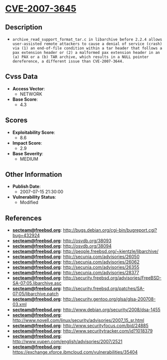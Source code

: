
# [CVE-2007-3645](https://cve.mitre.org/cgi-bin/cvename.cgi?name=CVE-2007-3645)

## Description

- `archive_read_support_format_tar.c in libarchive before 2.2.4 allows user-assisted remote attackers to cause a denial of service (crash) via (1) an end-of-file condition within a tar header that follows a pax extension header or (2) a malformed pax extension header in an (a) PAX or a (b) TAR archive, which results in a NULL pointer dereference, a different issue than CVE-2007-3644.`

## Cvss Data

- **Access Vector**:
  - NETWORK
- **Base Score**:
  - 4.3

## Scores

- **Exploitability Score**:
  - 8.6
- **Impact Score**:
  - 2.9
- **Base Severity**:
  - MEDIUM

## Other Information

- **Publish Date**:
  - 2007-07-15 21:30:00
- **Vulnerability Status**:
  - Modified

## References

- **secteam@freebsd.org**: http://bugs.debian.org/cgi-bin/bugreport.cgi?bug=432924
- **secteam@freebsd.org**: http://osvdb.org/38093
- **secteam@freebsd.org**: http://osvdb.org/38094
- **secteam@freebsd.org**: http://people.freebsd.org/~kientzle/libarchive/
- **secteam@freebsd.org**: http://secunia.com/advisories/26050
- **secteam@freebsd.org**: http://secunia.com/advisories/26062
- **secteam@freebsd.org**: http://secunia.com/advisories/26355
- **secteam@freebsd.org**: http://secunia.com/advisories/28377
- **secteam@freebsd.org**: http://security.freebsd.org/advisories/FreeBSD-SA-07:05.libarchive.asc
- **secteam@freebsd.org**: http://security.freebsd.org/patches/SA-07:05/libarchive.patch
- **secteam@freebsd.org**: http://security.gentoo.org/glsa/glsa-200708-03.xml
- **secteam@freebsd.org**: http://www.debian.org/security/2008/dsa-1455
- **secteam@freebsd.org**: http://www.novell.com/linux/security/advisories/2007_15_sr.html
- **secteam@freebsd.org**: http://www.securityfocus.com/bid/24885
- **secteam@freebsd.org**: http://www.securitytracker.com/id?1018379
- **secteam@freebsd.org**: http://www.vupen.com/english/advisories/2007/2521
- **secteam@freebsd.org**: https://exchange.xforce.ibmcloud.com/vulnerabilities/35404
